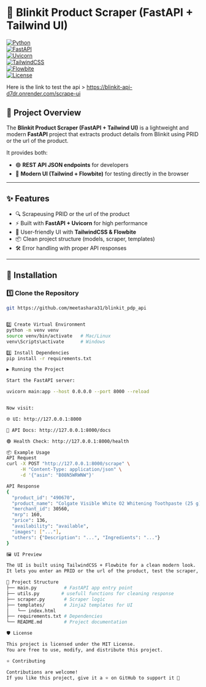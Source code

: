 # 🛒 Blinkit Product Scraper (FastAPI + Tailwind UI)

[![Python](https://img.shields.io/badge/Python-3.10%2B-blue.svg)](https://www.python.org/)  
[![FastAPI](https://img.shields.io/badge/FastAPI-Framework-009688?logo=fastapi)](https://fastapi.tiangolo.com/)  
[![Uvicorn](https://img.shields.io/badge/Uvicorn-ASGI%20Server-ff69b4)](https://www.uvicorn.org/)  
[![TailwindCSS](https://img.shields.io/badge/TailwindCSS-UI-38bdf8?logo=tailwindcss)](https://tailwindcss.com/)  
[![Flowbite](https://img.shields.io/badge/Flowbite-Components-1a56db)](https://flowbite.com/)  
[![License](https://img.shields.io/badge/License-MIT-yellow.svg)](LICENSE)  

Here is the link to test the api > https://blinkit-api-d7dr.onrender.com/scrape-ui

## 📖 Project Overview
The **Blinkit Product Scraper (FastAPI + Tailwind UI)** is a lightweight and modern **FastAPI** project that extracts product details from Blinkit using PRID or the url of the product.  

It provides both:
- 🟢 **REST API JSON endpoints** for developers  
- 🎨 **Modern UI (Tailwind + Flowbite)** for testing directly in the browser  

---

## ✨ Features
- 🔍 Scrapeusing PRID or the url of the product  
- ⚡ Built with **FastAPI + Uvicorn** for high performance  
- 🎨 User-friendly UI with **TailwindCSS & Flowbite**  
- 📦 Clean project structure (models, scraper, templates)  
- 🛠️ Error handling with proper API responses  


---

## 🚀 Installation

### 1️⃣ Clone the Repository
```bash
git https://github.com/meetashara31/blinkit_pdp_api


2️⃣ Create Virtual Environment
python -m venv venv
source venv/bin/activate   # Mac/Linux
venv\Scripts\activate      # Windows

3️⃣ Install Dependencies
pip install -r requirements.txt

▶️ Running the Project

Start the FastAPI server:

uvicorn main:app --host 0.0.0.0 --port 8000 --reload


Now visit:

🌐 UI: http://127.0.0.1:8000

📜 API Docs: http://127.0.0.1:8000/docs

🟢 Health Check: http://127.0.0.1:8000/health

📦 Example Usage
API Request
curl -X POST "http://127.0.0.1:8000/scrape" \
     -H "Content-Type: application/json" \
     -d '{"asin": "B08N5WRWNW"}'

API Response
{
  "product_id": "490670",
  "product_name": "Colgate Visible White O2 Whitening Toothpaste (25 g)",
  "merchant_id": 30560,
  "mrp": 160,
  "price": 136,
  "availability": "available",
  "images": ["..."],
  "others": {"Description": "...", "Ingredients": "..."}
}

🖼️ UI Preview

The UI is built using TailwindCSS + Flowbite for a clean modern look.
It lets you enter an PRID or the url of the product, test the scraper, and view results in real-time.

📌 Project Structure
├── main.py          # FastAPI app entry point
├── utils.py        # usefull functions for cleaning response
├── scraper.py       # Scraper logic
├── templates/       # Jinja2 templates for UI
│   └── index.html
├── requirements.txt # Dependencies
└── README.md        # Project documentation

🛡️ License

This project is licensed under the MIT License.
You are free to use, modify, and distribute this project.

⭐ Contributing

Contributions are welcome!
If you like this project, give it a ⭐ on GitHub to support it 🙌




